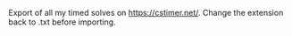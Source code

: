Export of all my timed solves on https://cstimer.net/. Change the extension back to .txt before importing.

